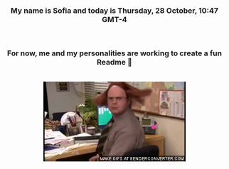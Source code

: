 


<div align="center">
<h3 >My name is Sofia and today is Thursday, 28 October, 10:47 GMT-4</h3><br>
<h3 >For now, me and my personalities are working to create a fun Readme 👋
</h3><br>
<img src='img/dwight.gif' alt='working...'/>
</div>

